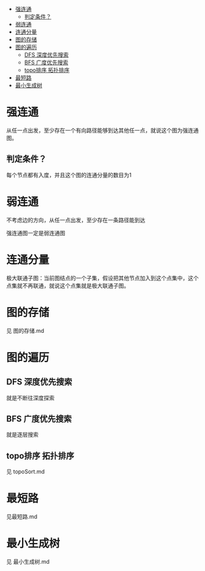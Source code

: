 <!--toc-->

- [强连通](#强连通)
	- [判定条件？](#判定条件)
- [弱连通](#弱连通)
- [连通分量](#连通分量)
- [图的存储](#图的存储)
- [图的遍历](#图的遍历)
	- [DFS 深度优先搜索](#dfs-深度优先搜索)
	- [BFS 广度优先搜索](#bfs-广度优先搜索)
	- [topo排序 拓扑排序](#topo排序-拓扑排序)
- [最短路](#最短路)
- [最小生成树](#最小生成树)

<!-- tocstop -->

# 强连通
从任一点出发，至少存在一个有向路径能够到达其他任一点，就说这个图为强连通图。

## 判定条件？
每个节点都有入度，并且这个图的连通分量的数目为1

# 弱连通
不考虑边的方向，从任一点出发，至少存在一条路径能到达

强连通图一定是弱连通图

# 连通分量
极大联通子图：当前图结点的一个子集，假设把其他节点加入到这个点集中，这个点集就不再联通，就说这个点集就是极大联通子图。

# 图的存储
见 图的存储.md

# 图的遍历

## DFS 深度优先搜索
就是不断往深度探索

## BFS 广度优先搜索
就是逐层搜索

## topo排序 拓扑排序
见 topoSort.md

# 最短路
见最短路.md

# 最小生成树
见 最小生成树.md
